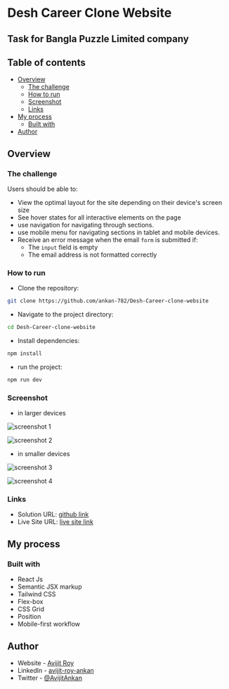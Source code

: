 # Desh Career Clone Website

## Task for Bangla Puzzle Limited company

## Table of contents

- [Overview](#overview)
  - [The challenge](#the-challenge)
  - [How to run](#how-to-run)
  - [Screenshot](#screenshot)
  - [Links](#links)
- [My process](#my-process)
  - [Built with](#built-with)
- [Author](#author)

## Overview

### The challenge

Users should be able to:

- View the optimal layout for the site depending on their device's screen size
- See hover states for all interactive elements on the page
- use navigation for navigating through sections.
- use mobile menu for navigating sections in tablet and mobile devices.
- Receive an error message when the email `form` is submitted if:
  - The `input` field is empty
  - The email address is not formatted correctly

### How to run

- Clone the repository:

```bash
git clone https://github.com/ankan-782/Desh-Career-clone-website
```

- Navigate to the project directory:

```bash
cd Desh-Career-clone-website
```

- Install dependencies:

```bash
npm install
```

- run the project:

```bash
npm run dev
```

### Screenshot

- in larger devices

![screenshot 1](./src/assets/screenshots/home-large-device.png)

![screenshot 2](./src/assets/screenshots/about-large-device.png)

- in smaller devices

![screenshot 3](./src/assets/screenshots/small-device.png)

![screenshot 4](./src/assets/screenshots/mobile-menu-small-device.png)

### Links

- Solution URL: [github link](https://github.com/ankan-782/Desh-Career-clone-website)
- Live Site URL: [live site link](https://deshcareer-rav.netlify.app/)

## My process

### Built with

- React Js
- Semantic JSX markup
- Tailwind CSS
- Flex-box
- CSS Grid
- Position
- Mobile-first workflow

## Author

- Website - [Avijit Roy](https://avijit-roy-portfolio.netlify.app/)
- LinkedIn - [avijit-roy-ankan](https://www.linkedin.com/in/avijit-roy-ankan/)
- Twitter - [@AvijitAnkan](https://twitter.com/AvijitAnkan)
